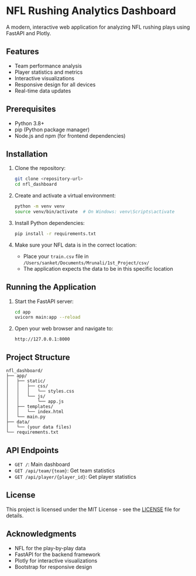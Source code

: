 # NFL Rushing Analytics Dashboard

A modern, interactive web application for analyzing NFL rushing plays using FastAPI and Plotly.

## Features

- Team performance analysis
- Player statistics and metrics
- Interactive visualizations
- Responsive design for all devices
- Real-time data updates

## Prerequisites

- Python 3.8+
- pip (Python package manager)
- Node.js and npm (for frontend dependencies)

## Installation

1. Clone the repository:
   ```bash
   git clone <repository-url>
   cd nfl_dashboard
   ```

2. Create and activate a virtual environment:
   ```bash
   python -m venv venv
   source venv/bin/activate  # On Windows: venv\Scripts\activate
   ```

3. Install Python dependencies:
   ```bash
   pip install -r requirements.txt
   ```

4. Make sure your NFL data is in the correct location:
   - Place your `train.csv` file in `/Users/sanket/Documents/Mrunali/1st_Project/csv/`
   - The application expects the data to be in this specific location

## Running the Application

1. Start the FastAPI server:
   ```bash
   cd app
   uvicorn main:app --reload
   ```

2. Open your web browser and navigate to:
   ```
   http://127.0.0.1:8000
   ```

## Project Structure

```
nfl_dashboard/
├── app/
│   ├── static/
│   │   ├── css/
│   │   │   └── styles.css
│   │   └── js/
│   │       └── app.js
│   ├── templates/
│   │   └── index.html
│   └── main.py
├── data/
│   └── (your data files)
└── requirements.txt
```

## API Endpoints

- `GET /`: Main dashboard
- `GET /api/team/{team}`: Get team statistics
- `GET /api/player/{player_id}`: Get player statistics

## License

This project is licensed under the MIT License - see the [LICENSE](LICENSE) file for details.

## Acknowledgments

- NFL for the play-by-play data
- FastAPI for the backend framework
- Plotly for interactive visualizations
- Bootstrap for responsive design
